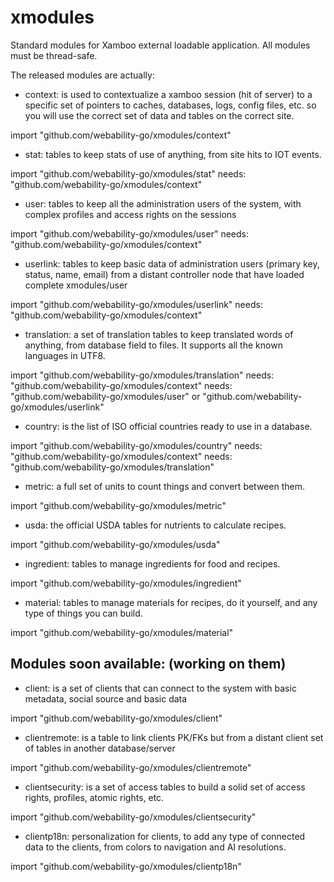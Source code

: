 # xmodules

Standard modules for Xamboo external loadable application.
All modules must be thread-safe.

The released modules are actually:

- context: is used to contextualize a xamboo session (hit of server) to a specific set of pointers to caches, databases, logs, config files, etc. so you will use the correct set of data and tables on the correct site.

import "github.com/webability-go/xmodules/context"


- stat: tables to keep stats of use of anything, from site hits to IOT events.

import "github.com/webability-go/xmodules/stat"
needs: "github.com/webability-go/xmodules/context"


- user: tables to keep all the administration users of the system, with complex profiles and access rights on the sessions

import "github.com/webability-go/xmodules/user"
needs: "github.com/webability-go/xmodules/context"


- userlink: tables to keep basic data of administration users (primary key, status, name, email) from a distant controller node that have loaded complete xmodules/user

import "github.com/webability-go/xmodules/userlink"
needs: "github.com/webability-go/xmodules/context"


- translation: a set of translation tables to keep translated words of anything, from database field to files. It supports all the known languages in UTF8.

import "github.com/webability-go/xmodules/translation"
needs: "github.com/webability-go/xmodules/context"
needs: "github.com/webability-go/xmodules/user" or "github.com/webability-go/xmodules/userlink"


- country: is the list of ISO official countries ready to use in a database.

import "github.com/webability-go/xmodules/country"
needs: "github.com/webability-go/xmodules/context"
needs: "github.com/webability-go/xmodules/translation"


- metric: a full set of units to count things and convert between them.

import "github.com/webability-go/xmodules/metric"


- usda: the official USDA tables for nutrients to calculate recipes.

import "github.com/webability-go/xmodules/usda"


- ingredient: tables to manage ingredients for food and recipes.

import "github.com/webability-go/xmodules/ingredient"


- material: tables to manage materials for recipes, do it yourself, and any type of things you can build.

import "github.com/webability-go/xmodules/material"




Modules soon available: (working on them)
------------------------------------------


- client: is a set of clients that can connect to the system with basic metadata, social source and basic data

import "github.com/webability-go/xmodules/client"


- clientremote: is a table to link clients PK/FKs but from a distant client set of tables in another database/server

import "github.com/webability-go/xmodules/clientremote"


- clientsecurity: is a set of access tables to build a solid set of access rights, profiles, atomic rights, etc.

import "github.com/webability-go/xmodules/clientsecurity"


- clientp18n: personalization for clients, to add any type of connected data to the clients, from colors to navigation and AI resolutions.

import "github.com/webability-go/xmodules/clientp18n"
